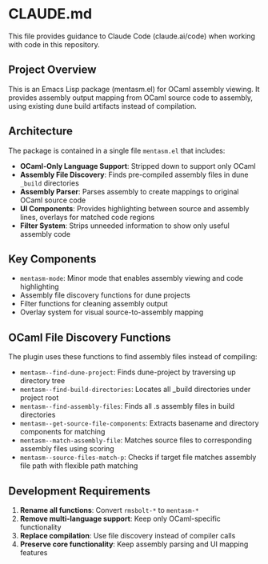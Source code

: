 # CLAUDE.md

This file provides guidance to Claude Code (claude.ai/code) when working with code in this repository.

## Project Overview

This is an Emacs Lisp package (mentasm.el) for OCaml assembly viewing. It provides assembly output mapping from OCaml source code to assembly, using existing dune build artifacts instead of compilation.

## Architecture

The package is contained in a single file `mentasm.el` that includes:

- **OCaml-Only Language Support**: Stripped down to support only OCaml
- **Assembly File Discovery**: Finds pre-compiled assembly files in dune `_build` directories
- **Assembly Parser**: Parses assembly to create mappings to original OCaml source code
- **UI Components**: Provides highlighting between source and assembly lines, overlays for matched code regions
- **Filter System**: Strips unneeded information to show only useful assembly code

## Key Components

- `mentasm-mode`: Minor mode that enables assembly viewing and code highlighting
- Assembly file discovery functions for dune projects
- Filter functions for cleaning assembly output
- Overlay system for visual source-to-assembly mapping

## OCaml File Discovery Functions

The plugin uses these functions to find assembly files instead of compiling:

- `mentasm--find-dune-project`: Finds dune-project by traversing up directory tree
- `mentasm--find-build-directories`: Locates all _build directories under project root  
- `mentasm--find-assembly-files`: Finds all .s assembly files in build directories
- `mentasm--get-source-file-components`: Extracts basename and directory components for matching
- `mentasm--match-assembly-file`: Matches source files to corresponding assembly files using scoring
- `mentasm--source-files-match-p`: Checks if target file matches assembly file path with flexible path matching

## Development Requirements

1. **Rename all functions**: Convert `rmsbolt-*` to `mentasm-*`
2. **Remove multi-language support**: Keep only OCaml-specific functionality
3. **Replace compilation**: Use file discovery instead of compiler calls
4. **Preserve core functionality**: Keep assembly parsing and UI mapping features